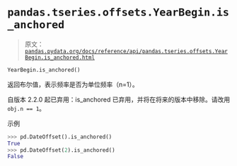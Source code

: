 # `pandas.tseries.offsets.YearBegin.is_anchored`

> 原文：[`pandas.pydata.org/docs/reference/api/pandas.tseries.offsets.YearBegin.is_anchored.html`](https://pandas.pydata.org/docs/reference/api/pandas.tseries.offsets.YearBegin.is_anchored.html)

```py
YearBegin.is_anchored()
```

返回布尔值，表示频率是否为单位频率（n=1）。

自版本 2.2.0 起已弃用：is_anchored 已弃用，并将在将来的版本中移除。请改用`obj.n == 1`。

示例

```py
>>> pd.DateOffset().is_anchored()
True
>>> pd.DateOffset(2).is_anchored()
False 
```
